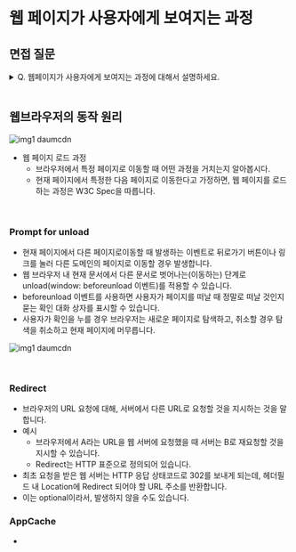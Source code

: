 # 웹 페이지가 사용자에게 보여지는 과정

## 면접 질문
<details>
  <summary> Q. 웹페이지가 사용자에게 보여지는 과정에 대해서 설명하세요. </summary>
    
  <div markdown="1">    

      [Prompt for unload]
      - 현재 페이지에서 다른 페이지로 이동할 때 발생하는 이벤트
      - 뒤로 가기 버튼이나 링크를 눌러 다른 도메인의 페이지로 이동할 경우 발생한다.

      [Redirect ~ Response]
      - 네트워크 통신
      - 요청을 받고 HTML 파일 등의 리소스를 브라우저로 가져오는 일련의 과정
      - AppCache는 이미 요청한 응답에 대한 캐싱을 확인해서 캐싱된 데이터가 있다면
        통신을 또 하지 않고 바로 사용해서 퍼포먼스 효율을 높인다.
      - DNS 도메인을 서버의 IP 주소로 변환하는 역할을 한다.
      - TCP 레이어에서 요청이 성공적으로 이루어지면 Response가 온다.

      [Processing]
      - 다운로드한 HTML 파일과 CSS 파일을 활용해 DOM Tress와 CSSOM Tree를 만들어 렌더링 트리를 구성한다.

      [Load]
      - 렌더 과정까지 마무리되면 다운로드한 파일을 사용자가 알아볼 수 있게 화면에 보여준다.
  
  </div>
</details>

<br/>

## 웹브라우저의 동작 원리
![img1 daumcdn](https://github.com/CS-Study-2024/cs-study/assets/112626357/d457846c-0a0b-4611-84bf-3754d287f7d6)

- 웹 페이지 로드 과정
  - 브라우저에서 특정 페이지로 이동할 때 어떤 과정을 거치는지 알아봅시다.
  - 현재 페이지에서 특정한 다음 페이지로 이동한다고 가정하면, 웹 페이지를 로드하는 과정은 W3C Spec을 따릅니다.
<br/>

### Prompt for unload
- 현재 페이지에서 다른 페이지로이동할 때 발생하는 이벤트로 뒤로가기 버튼이나 링크를 눌러 다른 도메인의 페이지로 이동할 경우 발생합니다.
- 웹 브라우저 내 현재 문서에서 다른 문서로 벗어나는(이동하는) 단계로 unload(window: beforeunload 이벤트)를 적용할 수 있습니다.
- beforeunload 이벤트를 사용하면 사용자가 페이지를 떠날 때 정말로 떠날 것인지 묻는 확인 대화 상자를 표시할 수 있습니다.
- 사용자가 확인을 누를 경우 브라우저는 새로운 페이지로 탐색하고, 취소할 경우 탐색을 취소하고 현재 페이지에 머무릅니다.

![img1 daumcdn](https://github.com/CS-Study-2024/cs-study/assets/112626357/2b926f4c-fa53-4747-8bdd-cd5bcd782652)

<br/>

### Redirect
- 브라우저의 URL 요청에 대해, 서버에서 다른 URL로 요청할 것을 지시하는 것을 말합니다.
- 예시
  - 브라우저에서 A라는 URL을 웹 서버에 요청했을 때 서버는 B로 재요청할 것을 지시할 수 있습니다.
  - Redirect는 HTTP 표준으로 정의되어 있습니다.
- 최초 요청을 받은 웹 서버는 HTTP 응답 상태코드로 302를 보내게 되는데, 헤더필드 내 Location에 Redirect 되어야 할 URL 주소를 반환합니다.
- 이는 optional이라서, 발생하지 않을 수도 있습니다.

### AppCache
- 
